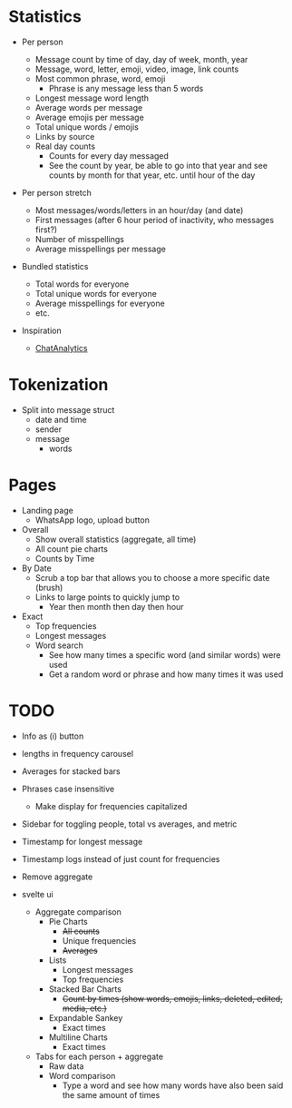 # Statistics

-   Per person

    -   Message count by time of day, day of week, month, year
    -   Message, word, letter, emoji, video, image, link counts
    -   Most common phrase, word, emoji
        -   Phrase is any message less than 5 words
    -   Longest message word length
    -   Average words per message
    -   Average emojis per message
    -   Total unique words / emojis
    -   Links by source
    -   Real day counts
        -   Counts for every day messaged
        -   See the count by year, be able to go into that year and see counts by month for that year, etc. until hour of the day

-   Per person stretch

    -   Most messages/words/letters in an hour/day (and date)
    -   First messages (after 6 hour period of inactivity, who messages first?)
    -   Number of misspellings
    -   Average misspellings per message

-   Bundled statistics

    -   Total words for everyone
    -   Total unique words for everyone
    -   Average misspellings for everyone
    -   etc.

-   Inspiration

    -   [ChatAnalytics](https://chatanalytics.app/demo)

# Tokenization

-   Split into message struct
    -   date and time
    -   sender
    -   message
        -   words

# Pages

-   Landing page
    -   WhatsApp logo, upload button
-   Overall
    -   Show overall statistics (aggregate, all time)
    -   All count pie charts
    -   Counts by Time
-   By Date
    -   Scrub a top bar that allows you to choose a more specific date (brush)
    -   Links to large points to quickly jump to
        -   Year then month then day then hour
-   Exact
    -   Top frequencies
    -   Longest messages
    -   Word search
        -   See how many times a specific word (and similar words) were used
        -   Get a random word or phrase and how many times it was used

# TODO

-   Info as (i) button
-   lengths in frequency carousel
-   Averages for stacked bars
-   Phrases case insensitive
    -   Make display for frequencies capitalized
-   Sidebar for toggling people, total vs averages, and metric
-   Timestamp for longest message
-   Timestamp logs instead of just count for frequencies
-   Remove aggregate

-   svelte ui
    -   Aggregate comparison
        -   Pie Charts
            -   ~~All counts~~
            -   Unique frequencies
            -   ~~Averages~~
        -   Lists
            -   Longest messages
            -   Top frequencies
        -   Stacked Bar Charts
            -   ~~Count by times (show words, emojis, links, deleted, edited, media, etc.)~~
        -   Expandable Sankey
            -   Exact times
        -   Multiline Charts
            -   Exact times
    -   Tabs for each person + aggregate
        -   Raw data
        -   Word comparison
            -   Type a word and see how many words have also been said the same amount of times
